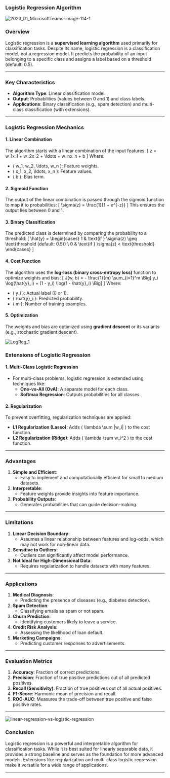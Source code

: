 ### **Logistic Regression Algorithm**

![2023_01_MicrosoftTeams-image-114-1](https://github.com/user-attachments/assets/d15c2a0e-8555-4502-a479-c6d818a404e9)

### **Overview**
Logistic regression is a **supervised learning algorithm** used primarily for classification tasks. Despite its name, logistic regression is a classification model, not a regression model. It predicts the probability of an input belonging to a specific class and assigns a label based on a threshold (default: 0.5).

---

### **Key Characteristics**
- **Algorithm Type**: Linear classification model.
- **Output**: Probabilities (values between 0 and 1) and class labels.
- **Applications**: Binary classification (e.g., spam detection) and multi-class classification (with extensions).

---

### **Logistic Regression Mechanics**

#### **1. Linear Combination**
The algorithm starts with a linear combination of the input features:
\[
 z = w_1x_1 + w_2x_2 + \ldots + w_nx_n + b
\]
Where:
- \( w_1, w_2, \ldots, w_n \): Feature weights.
- \( x_1, x_2, \ldots, x_n \): Feature values.
- \( b \): Bias term.

#### **2. Sigmoid Function**
The output of the linear combination is passed through the sigmoid function to map it to probabilities:
\[
 \sigma(z) = \frac{1}{1 + e^{-z}}
\]
This ensures the output lies between 0 and 1.

#### **3. Binary Classification**
The predicted class is determined by comparing the probability to a threshold:
\[
 \hat{y} =
 \begin{cases}
 1 & \text{if } \sigma(z) \geq \text{threshold (default: 0.5)} \\
 0 & \text{if } \sigma(z) < \text{threshold}
 \end{cases}
\]

#### **4. Cost Function**
The algorithm uses the **log-loss (binary cross-entropy loss)** function to optimize weights and bias:
\[
 J(w, b) = - \frac{1}{m} \sum_{i=1}^m \Big[ y_i \log(\hat{y}_i) + (1 - y_i) \log(1 - \hat{y}_i) \Big]
\]
Where:
- \( y_i \): Actual label (0 or 1).
- \( \hat{y}_i \): Predicted probability.
- \( m \): Number of training examples.

#### **5. Optimization**
The weights and bias are optimized using **gradient descent** or its variants (e.g., stochastic gradient descent).

![LogReg_1](https://github.com/user-attachments/assets/687f1b58-4331-4192-a409-b941a5e53531)


### **Extensions of Logistic Regression**

#### **1. Multi-Class Logistic Regression**
- For multi-class problems, logistic regression is extended using techniques like:
  - **One-vs-All (OvA)**: A separate model for each class.
  - **Softmax Regression**: Outputs probabilities for all classes.

#### **2. Regularization**
To prevent overfitting, regularization techniques are applied:
- **L1 Regularization (Lasso)**: Adds \( \lambda \sum |w_i| \) to the cost function.
- **L2 Regularization (Ridge)**: Adds \( \lambda \sum w_i^2 \) to the cost function.

---

### **Advantages**
1. **Simple and Efficient**:
   - Easy to implement and computationally efficient for small to medium datasets.
2. **Interpretable**:
   - Feature weights provide insights into feature importance.
3. **Probability Outputs**:
   - Generates probabilities that can guide decision-making.

---

### **Limitations**
1. **Linear Decision Boundary**:
   - Assumes a linear relationship between features and log-odds, which may not work for non-linear data.
2. **Sensitive to Outliers**:
   - Outliers can significantly affect model performance.
3. **Not Ideal for High-Dimensional Data**:
   - Requires regularization to handle datasets with many features.

---

### **Applications**
1. **Medical Diagnosis**:
   - Predicting the presence of diseases (e.g., diabetes detection).
2. **Spam Detection**:
   - Classifying emails as spam or not spam.
3. **Churn Prediction**:
   - Identifying customers likely to leave a service.
4. **Credit Risk Analysis**:
   - Assessing the likelihood of loan default.
5. **Marketing Campaigns**:
   - Predicting customer responses to advertisements.

---

### **Evaluation Metrics**
1. **Accuracy**: Fraction of correct predictions.
2. **Precision**: Fraction of true positive predictions out of all predicted positives.
3. **Recall (Sensitivity)**: Fraction of true positives out of all actual positives.
4. **F1-Score**: Harmonic mean of precision and recall.
5. **ROC-AUC**: Measures the trade-off between true positive and false positive rates.

---

![linear-regression-vs-logistic-regression](https://github.com/user-attachments/assets/945e2d3b-f4b7-4da2-9fa8-37885882b634)

### **Conclusion**
Logistic regression is a powerful and interpretable algorithm for classification tasks. While it is best suited for linearly separable data, it provides a strong baseline and serves as the foundation for more advanced models. Extensions like regularization and multi-class logistic regression make it versatile for a wide range of applications.

---

